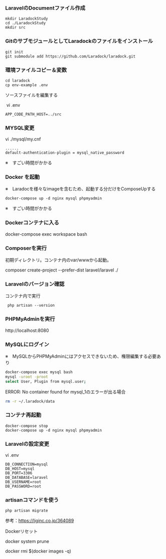 ### LaravelのDocumentファイル作成

```
mkdir LaradockStudy
cd ./LaradockStudy
mkdir src
```

### GitのサブモジュールとしてLaradockのファイルをインストール

```
git init
git submodule add https://github.com/Laradock/laradock.git
```

### 環境ファイルコピー＆変数

```
cd laradock
cp env-example .env
```

ソースファイルを編集する

 vi .env

```
APP_CODE_PATH_HOST=../src
```

### MYSQL変更

vi ./mysql/my.cnf

```
......
default-authentication-plugin = mysql_native_password
```

※　すごい時間がかかる

### Docker を起動

※　Laradocを様々なimageを含むため、起動する分だけをComposeUpする

```
docker-compose up -d nginx mysql phpmyadmin
```

※　すごい時間がかかる

### Dockerコンテナに入る

docker-compose exec workspace bash

### Composerを実行

初期ディレクトリ。コンテナ内のvar/wwwから起動。

composer create-project --prefer-dist laravel/laravel ./

### Laravelのバージョン確認

コンテナ内で実行

```
 php artisan --version
```

### PHPMyAdminを実行

http://localhost:8080

### MySQLにログイン

※　MySQLからPHPMyAdminにはアクセスできないため、権限編集する必要あり

```sh
docker-compose exec mysql bash
mysql -uroot -proot
select User, Plugin from mysql.user;
```

ERROR: No container found for mysql_1のエラーが出る場合

```sh
rm -r ~/.laradock/data
```

### コンテナ再起動

```
docker-compose stop
docker-compose up -d nginx mysql phpmyadmin
```

### Laravelの設定変更

vi .env

```
DB_CONNECTION=mysql
DB_HOST=mysql
DB_PORT=3306
DB_DATABASE=laravel
DB_USERNAME=root
DB_PASSWORD=root
```

### artisanコマンドを使う

```
php artisan migrate
```

参考：https://liginc.co.jp/364089





Dockerリセット

docker system prune

docker rmi $(docker images -q)

